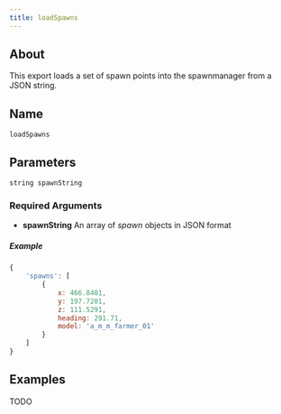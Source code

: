 ```yaml
---
title: loadSpawns
---
```


## About
This export loads a set of spawn points into the spawnmanager from a JSON string.

## Name
```
loadSpawns
```

## Parameters

```
string spawnString
```

### Required Arguments

- **spawnString** An array of *spawn* objects in JSON format

##### Example

```js
{
    'spawns': [
        {
            x: 466.8401,
            y: 197.7201,
            z: 111.5291,
            heading: 291.71,
            model: 'a_m_m_farmer_01'
        }
    ]
}
```

## Examples

TODO